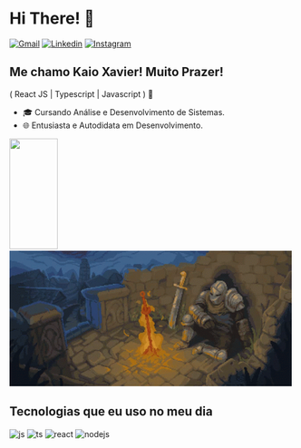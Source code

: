 <h1>Hi There! 👋</h1>

[![Gmail](https://img.shields.io/badge/dm.xavierkaio@gmail.com-D14836?style=for-the-badge&logo=&logoColor=white)](mailto:dm.xavierkaio@gmail.com)
[![Linkedin](https://img.shields.io/badge/LinkedIn-0077B5?style=for-the-badge&logo=linkedin&logoColor=white)]()
[![Instagram](https://img.shields.io/badge/Instagram-E4405F?style=for-the-badge&logo=instagram&logoColor=white)](https://instagram.com/kaioxavierz)


## Me chamo Kaio Xavier! Muito Prazer!
( React JS | Typescript | Javascript ) 🚀
- 🎓 Cursando Análise e Desenvolvimento de Sistemas.
- 🌐 Entusiasta e Autodidata em Desenvolvimento.

<div align="left" display="flex">
   <img width="41%" height="195px" src="https://github-readme-stats.vercel.app/api/top-langs/?username=kaioxavierz&layout=compact&hide_border=true&title_color=8f00ff&text_color=ffffff&bg_color=0d1117" />
   <img src="./gifs/Dark Souls Bonfire GIF - Dark Souls Bonfire Rest - Discover & Share GIFs.gif">
</div>

## Tecnologias que eu uso no meu dia

<div style="display: inline_block">
  <img align="center" alt="js" src="https://img.shields.io/badge/JavaScript-F7DF1E?style=for-the-badge&logo=javascript&logoColor=black" />
  <img align="center" alt="ts" src="https://img.shields.io/badge/TypeScript-007ACC?style=for-the-badge&logo=typescript&logoColor=white" />
  <img align="center" alt="react" src="https://img.shields.io/badge/React-20232A?style=for-the-badge&logo=react&logoColor=61DAFB" />
  <img align="center" alt="nodejs" src="https://img.shields.io/badge/Node.js-43853D?style=for-the-badge&logo=node.js&logoColor=white" />
</div><br/>
